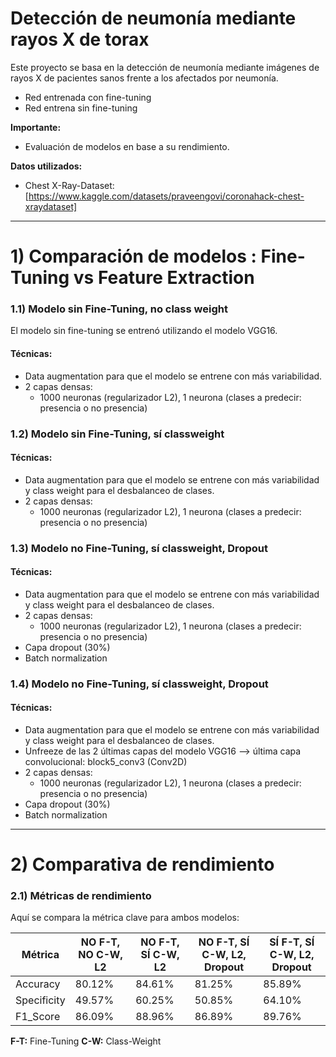 # Detección de neumonía mediante rayos X de torax
Este proyecto se basa en la detección de neumonía mediante imágenes de rayos X de pacientes sanos frente a los afectados por neumonía.
- Red entrenada con fine-tuning
- Red entrena sin fine-tuning

**Importante:**
* Evaluación de modelos en base a su rendimiento.

**Datos utilizados:**
- Chest X-Ray-Dataset: [https://www.kaggle.com/datasets/praveengovi/coronahack-chest-xraydataset]

-----

# 1) Comparación de modelos : Fine-Tuning vs Feature Extraction

### 1.1) Modelo sin Fine-Tuning, no class weight
El modelo sin fine-tuning se entrenó utilizando el modelo VGG16.

#### **Técnicas:** 
- Data augmentation para que el modelo se entrene con más variabilidad.
- 2 capas densas:
  - 1000 neuronas (regularizador L2), 1 neurona (clases a predecir: presencia o no presencia)

### 1.2) Modelo sin Fine-Tuning, sí classweight
#### **Técnicas:** 
- Data augmentation para que el modelo se entrene con más variabilidad y class weight para el desbalanceo de clases.
- 2 capas densas:
  - 1000 neuronas (regularizador L2), 1 neurona (clases a predecir: presencia o no presencia)

### 1.3) Modelo no Fine-Tuning, sí classweight, Dropout
#### **Técnicas:** 
- Data augmentation para que el modelo se entrene con más variabilidad y class weight para el desbalanceo de clases.
- 2 capas densas:
  - 1000 neuronas (regularizador L2), 1 neurona (clases a predecir: presencia o no presencia)
- Capa dropout (30%)
- Batch normalization

### 1.4) Modelo no Fine-Tuning, sí classweight, Dropout
#### **Técnicas:** 
- Data augmentation para que el modelo se entrene con más variabilidad y class weight para el desbalanceo de clases.
- Unfreeze de las 2 últimas capas del modelo VGG16 --> última capa convolucional: block5_conv3 (Conv2D)
- 2 capas densas:
  - 1000 neuronas (regularizador L2), 1 neurona (clases a predecir: presencia o no presencia)
- Capa dropout (30%)
- Batch normalization
-----

# 2) Comparativa de rendimiento

### 2.1) Métricas de rendimiento
Aquí se compara la métrica clave para ambos modelos:

| Métrica    |       NO F-T, NO C-W, L2      |     NO F-T, SÍ C-W, L2        |      NO F-T, SÍ C-W, L2, Dropout       |    SÍ F-T, SÍ C-W, L2, Dropout        |
|------------|-------------------------------|-------------------------------|----------------------------------------|---------------------------------------|
|  Accuracy  | 80.12%                        | 84.61%                        | 81.25%                                 | 85.89%                                |
| Specificity| 49.57%                        | 60.25%                        | 50.85%                                 | 64.10%                                |
|  F1_Score  | 86.09%                        | 88.96%                        | 86.89%                                 | 89.76%                                |

**F-T:** Fine-Tuning
**C-W:** Class-Weight
